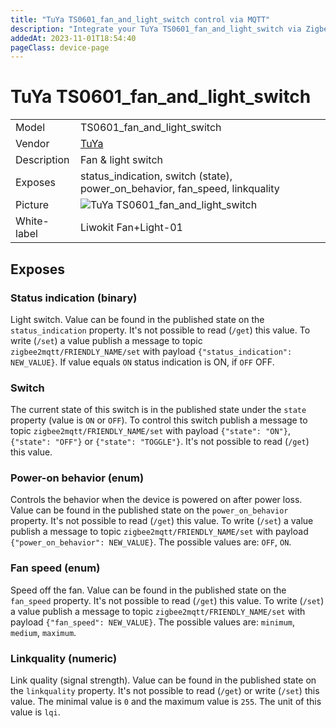 ```yaml
---
title: "TuYa TS0601_fan_and_light_switch control via MQTT"
description: "Integrate your TuYa TS0601_fan_and_light_switch via Zigbee2MQTT with whatever smart home infrastructure you are using without the vendor's bridge or gateway."
addedAt: 2023-11-01T18:54:40
pageClass: device-page
---
```


<!-- !!!! -->
<!-- ATTENTION: This file is auto-generated through docgen! -->
<!-- You can only edit the "Notes"-Section between the two comment lines "Notes BEGIN" and "Notes END". -->
<!-- Do not use h1 or h2 heading within "## Notes"-Section. -->
<!-- !!!! -->

# TuYa TS0601_fan_and_light_switch

|     |     |
|-----|-----|
| Model | TS0601_fan_and_light_switch  |
| Vendor  | [TuYa](/supported-devices/#v=TuYa)  |
| Description | Fan & light switch |
| Exposes | status_indication, switch (state), power_on_behavior, fan_speed, linkquality |
| Picture | ![TuYa TS0601_fan_and_light_switch](https://www.zigbee2mqtt.io/images/devices/TS0601_fan_and_light_switch.jpg) |
| White-label | Liwokit Fan+Light-01 |


<!-- Notes BEGIN: You can edit here. Add "## Notes" headline if not already present. -->


<!-- Notes END: Do not edit below this line -->




## Exposes

### Status indication (binary)
Light switch.
Value can be found in the published state on the `status_indication` property.
It's not possible to read (`/get`) this value.
To write (`/set`) a value publish a message to topic `zigbee2mqtt/FRIENDLY_NAME/set` with payload `{"status_indication": NEW_VALUE}`.
If value equals `ON` status indication is ON, if `OFF` OFF.

### Switch 
The current state of this switch is in the published state under the `state` property (value is `ON` or `OFF`).
To control this switch publish a message to topic `zigbee2mqtt/FRIENDLY_NAME/set` with payload `{"state": "ON"}`, `{"state": "OFF"}` or `{"state": "TOGGLE"}`.
It's not possible to read (`/get`) this value.

### Power-on behavior (enum)
Controls the behavior when the device is powered on after power loss.
Value can be found in the published state on the `power_on_behavior` property.
It's not possible to read (`/get`) this value.
To write (`/set`) a value publish a message to topic `zigbee2mqtt/FRIENDLY_NAME/set` with payload `{"power_on_behavior": NEW_VALUE}`.
The possible values are: `OFF`, `ON`.

### Fan speed (enum)
Speed off the fan.
Value can be found in the published state on the `fan_speed` property.
It's not possible to read (`/get`) this value.
To write (`/set`) a value publish a message to topic `zigbee2mqtt/FRIENDLY_NAME/set` with payload `{"fan_speed": NEW_VALUE}`.
The possible values are: `minimum`, `medium`, `maximum`.

### Linkquality (numeric)
Link quality (signal strength).
Value can be found in the published state on the `linkquality` property.
It's not possible to read (`/get`) or write (`/set`) this value.
The minimal value is `0` and the maximum value is `255`.
The unit of this value is `lqi`.

